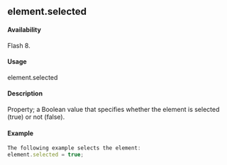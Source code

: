 ## element.selected

#### Availability

Flash 8.

#### Usage

element.selected

#### Description

Property; a Boolean value that specifies whether the element is selected (true) or not (false).

#### Example

```javascript
The following example selects the element:
element.selected = true;

```